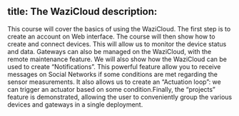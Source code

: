 title: The WaziCloud
description: 
---

This course will cover the basics of using the WaziCloud. The first step is to create an account on Web interface. The course will then show how to create and connect devices. This will allow us to monitor the device status and data. Gateways can also be managed on the WaziCloud, with the remote maintenance feature. 
We will also show how the WaziCloud can be used to create “Notifications”. This powerful feature allow you to receive messages on Social Networks if some conditions are met regarding the sensor measurements. It also allows us to create an “Actuation loop”: we can trigger an actuator based on some condition.Finally, the “projects” feature is demonstrated, allowing the user to conveniently group the various devices and gateways in a single deployment.



